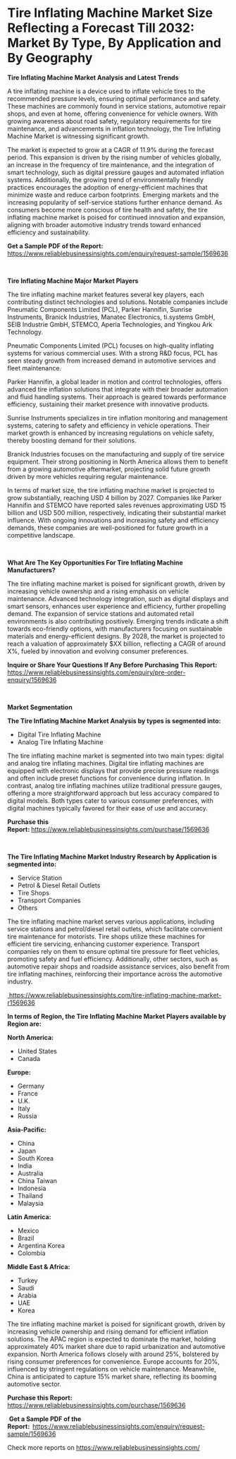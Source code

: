 <p><h1>Tire Inflating Machine Market Size Reflecting a Forecast Till 2032: Market By Type, By Application and By Geography</h1></p><p><strong>Tire Inflating Machine Market Analysis and Latest Trends</strong></p>
<p><p>A tire inflating machine is a device used to inflate vehicle tires to the recommended pressure levels, ensuring optimal performance and safety. These machines are commonly found in service stations, automotive repair shops, and even at home, offering convenience for vehicle owners. With growing awareness about road safety, regulatory requirements for tire maintenance, and advancements in inflation technology, the Tire Inflating Machine Market is witnessing significant growth.</p><p>The market is expected to grow at a CAGR of 11.9% during the forecast period. This expansion is driven by the rising number of vehicles globally, an increase in the frequency of tire maintenance, and the integration of smart technology, such as digital pressure gauges and automated inflation systems. Additionally, the growing trend of environmentally friendly practices encourages the adoption of energy-efficient machines that minimize waste and reduce carbon footprints. Emerging markets and the increasing popularity of self-service stations further enhance demand. As consumers become more conscious of tire health and safety, the tire inflating machine market is poised for continued innovation and expansion, aligning with broader automotive industry trends toward enhanced efficiency and sustainability.</p></p>
<p><strong>Get a Sample PDF of the Report:&nbsp;</strong> <a href="https://www.reliablebusinessinsights.com/enquiry/request-sample/1569636?utm_campaign=3356&utm_medium=2&utm_source=Github&utm_content=ia&utm_term=25032025&utm_id=tire-inflating-machine">https://www.reliablebusinessinsights.com/enquiry/request-sample/1569636</a></p>
<p>&nbsp;</p>
<p><strong>Tire Inflating Machine Major Market Players</strong></p>
<p><p>The tire inflating machine market features several key players, each contributing distinct technologies and solutions. Notable companies include Pneumatic Components Limited (PCL), Parker Hannifin, Sunrise Instruments, Branick Industries, Manatec Electronics, ti.systems GmbH, SEIB Industrie GmbH, STEMCO, Aperia Technologies, and Yingkou Ark Technology.</p><p>Pneumatic Components Limited (PCL) focuses on high-quality inflating systems for various commercial uses. With a strong R&D focus, PCL has seen steady growth from increased demand in automotive services and fleet maintenance.</p><p>Parker Hannifin, a global leader in motion and control technologies, offers advanced tire inflation solutions that integrate with their broader automation and fluid handling systems. Their approach is geared towards performance efficiency, sustaining their market presence with innovative products.</p><p>Sunrise Instruments specializes in tire inflation monitoring and management systems, catering to safety and efficiency in vehicle operations. Their market growth is enhanced by increasing regulations on vehicle safety, thereby boosting demand for their solutions.</p><p>Branick Industries focuses on the manufacturing and supply of tire service equipment. Their strong positioning in North America allows them to benefit from a growing automotive aftermarket, projecting solid future growth driven by more vehicles requiring regular maintenance.</p><p>In terms of market size, the tire inflating machine market is projected to grow substantially, reaching USD 4 billion by 2027. Companies like Parker Hannifin and STEMCO have reported sales revenues approximating USD 15 billion and USD 500 million, respectively, indicating their substantial market influence. With ongoing innovations and increasing safety and efficiency demands, these companies are well-positioned for future growth in a competitive landscape.</p></p>
<p>&nbsp;</p>
<p><strong>What Are The Key Opportunities For Tire Inflating Machine Manufacturers?</strong></p>
<p><p>The tire inflating machine market is poised for significant growth, driven by increasing vehicle ownership and a rising emphasis on vehicle maintenance. Advanced technology integration, such as digital displays and smart sensors, enhances user experience and efficiency, further propelling demand. The expansion of service stations and automated retail environments is also contributing positively. Emerging trends indicate a shift towards eco-friendly options, with manufacturers focusing on sustainable materials and energy-efficient designs. By 2028, the market is projected to reach a valuation of approximately $XX billion, reflecting a CAGR of around X%, fueled by innovation and evolving consumer preferences.</p></p>
<p><strong>Inquire or Share Your Questions If Any Before Purchasing This Report:</strong> <a href="https://www.reliablebusinessinsights.com/enquiry/pre-order-enquiry/1569636?utm_campaign=3356&utm_medium=2&utm_source=Github&utm_content=ia&utm_term=25032025&utm_id=tire-inflating-machine">https://www.reliablebusinessinsights.com/enquiry/pre-order-enquiry/1569636</a></p>
<p>&nbsp;</p>
<p><strong>Market Segmentation</strong></p>
<p><strong>The Tire Inflating Machine Market Analysis by types is segmented into:</strong></p>
<p><ul><li>Digital Tire Inflating Machine</li><li>Analog Tire Inflating Machine</li></ul></p>
<p><p>The tire inflating machine market is segmented into two main types: digital and analog tire inflating machines. Digital tire inflating machines are equipped with electronic displays that provide precise pressure readings and often include preset functions for convenience during inflation. In contrast, analog tire inflating machines utilize traditional pressure gauges, offering a more straightforward approach but less accuracy compared to digital models. Both types cater to various consumer preferences, with digital machines typically favored for their ease of use and accuracy.</p></p>
<p><strong>Purchase this Report:&nbsp;</strong><a href="https://www.reliablebusinessinsights.com/purchase/1569636?utm_campaign=3356&utm_medium=2&utm_source=Github&utm_content=ia&utm_term=25032025&utm_id=tire-inflating-machine">https://www.reliablebusinessinsights.com/purchase/1569636</a></p>
<p>&nbsp;</p>
<p><strong>The Tire Inflating Machine Market Industry Research by Application is segmented into:</strong></p>
<p><ul><li>Service Station</li><li>Petrol & Diesel Retail Outlets</li><li>Tire Shops</li><li>Transport Companies</li><li>Others</li></ul></p>
<p><p>The tire inflating machine market serves various applications, including service stations and petrol/diesel retail outlets, which facilitate convenient tire maintenance for motorists. Tire shops utilize these machines for efficient tire servicing, enhancing customer experience. Transport companies rely on them to ensure optimal tire pressure for fleet vehicles, promoting safety and fuel efficiency. Additionally, other sectors, such as automotive repair shops and roadside assistance services, also benefit from tire inflating machines, reinforcing their importance across the automotive industry.</p></p>
<p><a href="https://www.reliablebusinessinsights.com/tire-inflating-machine-market-r1569636?utm_campaign=3356&utm_medium=2&utm_source=Github&utm_content=ia&utm_term=25032025&utm_id=tire-inflating-machine">&nbsp;https://www.reliablebusinessinsights.com/tire-inflating-machine-market-r1569636</a></p>
<p><strong>In terms of Region, the Tire Inflating Machine Market Players available by Region are:</strong></p>
<p>
    <p> <strong> North America: </strong>
        <ul>
            <li>United States</li>
            <li>Canada</li>
        </ul>
        </p> 
    <p> <strong> Europe: </strong>
        <ul>
            <li>Germany</li>
            <li>France</li>
            <li>U.K.</li>
            <li>Italy</li>
            <li>Russia</li>
        </ul>
        </p> 
    <p> <strong> Asia-Pacific: </strong>
        <ul>
            <li>China</li>
            <li>Japan</li>
            <li>South Korea</li>
            <li>India</li>
            <li>Australia</li>
            <li>China Taiwan</li>
            <li>Indonesia</li>
            <li>Thailand</li>
            <li>Malaysia</li>
        </ul>
        </p> 
    <p> <strong> Latin America: </strong>
        <ul>
            <li>Mexico</li>
            <li>Brazil</li>
            <li>Argentina Korea</li>
            <li>Colombia</li>
        </ul>
        </p> 
    <p> <strong> Middle East & Africa: </strong>
        <ul>
            <li>Turkey</li>
            <li>Saudi</li>
            <li>Arabia</li>
            <li>UAE</li>
            <li>Korea</li>
        </ul>
    </p>
    </p>
<p><p>The tire inflating machine market is poised for significant growth, driven by increasing vehicle ownership and rising demand for efficient inflation solutions. The APAC region is expected to dominate the market, holding approximately 40% market share due to rapid urbanization and automotive expansion. North America follows closely with around 25%, bolstered by rising consumer preferences for convenience. Europe accounts for 20%, influenced by stringent regulations on vehicle maintenance. Meanwhile, China is anticipated to capture 15% market share, reflecting its booming automotive sector.</p></p>
<p><strong>Purchase this Report: </strong><a href="https://www.reliablebusinessinsights.com/purchase/1569636?utm_campaign=3356&utm_medium=2&utm_source=Github&utm_content=ia&utm_term=25032025&utm_id=tire-inflating-machine">https://www.reliablebusinessinsights.com/purchase/1569636</a></p>
<p>&nbsp;<strong>Get a Sample PDF of the Report:&nbsp;&nbsp;</strong><a href="https://www.reliablebusinessinsights.com/enquiry/request-sample/1569636?utm_campaign=3356&utm_medium=2&utm_source=Github&utm_content=ia&utm_term=25032025&utm_id=tire-inflating-machine">https://www.reliablebusinessinsights.com/enquiry/request-sample/1569636</a></p>
<p><strong></strong></p>
<p>Check more reports on <a href="https://www.reliablebusinessinsights.com/?utm_campaign=3356&utm_medium=2&utm_source=Github&utm_content=ia&utm_term=25032025&utm_id=tire-inflating-machine">https://www.reliablebusinessinsights.com/</a></p>